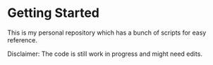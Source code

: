 # Getting Started

This is my personal repository which has a bunch of scripts for easy reference. 

Disclaimer: The code is still work in progress and might need edits. 
